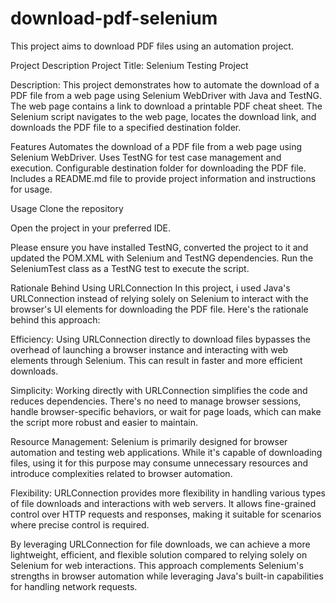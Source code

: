# download-pdf-selenium
This project aims to download PDF files using an automation project.

Project Description
Project Title: Selenium Testing Project

Description: This project demonstrates how to automate the download of a PDF file from a web page using Selenium WebDriver with Java and TestNG. The web page contains a link to download a printable PDF cheat sheet. The Selenium script navigates to the web page, locates the download link, and downloads the PDF file to a specified destination folder.

Features
Automates the download of a PDF file from a web page using Selenium WebDriver.
Uses TestNG for test case management and execution.
Configurable destination folder for downloading the PDF file.
Includes a README.md file to provide project information and instructions for usage.

Usage
Clone the repository

Open the project in your preferred IDE.

Please ensure you have installed TestNG, converted the project to it and updated the POM.XML with Selenium and TestNG dependencies. Run the SeleniumTest class as a TestNG test to execute the script.

Rationale Behind Using URLConnection
In this project, i used Java's URLConnection instead of relying solely on Selenium to interact with the browser's UI elements for downloading the PDF file. Here's the rationale behind this approach:

Efficiency: Using URLConnection directly to download files bypasses the overhead of launching a browser instance and interacting with web elements through Selenium. This can result in faster and more efficient downloads.

Simplicity: Working directly with URLConnection simplifies the code and reduces dependencies. There's no need to manage browser sessions, handle browser-specific behaviors, or wait for page loads, which can make the script more robust and easier to maintain.

Resource Management: Selenium is primarily designed for browser automation and testing web applications. While it's capable of downloading files, using it for this purpose may consume unnecessary resources and introduce complexities related to browser automation.

Flexibility: URLConnection provides more flexibility in handling various types of file downloads and interactions with web servers. It allows fine-grained control over HTTP requests and responses, making it suitable for scenarios where precise control is required.

By leveraging URLConnection for file downloads, we can achieve a more lightweight, efficient, and flexible solution compared to relying solely on Selenium for web interactions. This approach complements Selenium's strengths in browser automation while leveraging Java's built-in capabilities for handling network requests.






